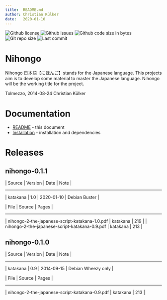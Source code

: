 ```yaml
---
title:  README.md
author: Christian Külker
date:   2020-01-10
---
```


![Github license](https://img.shields.io/github/license/ckuelker/nihongo.svg)
![Github issues](https://img.shields.io/github/issues/ckuelker/nihongo.svg?style=popout-square)
![Github code size in bytes](https://img.shields.io/github/languages/code-size/ckuelker/nihongo.svg)
![Git repo size](https://img.shields.io/github/repo-size/ckuelker/nihongo.svg)
![Last commit](https://img.shields.io/github/last-commit/ckuelker/nihongo.svg)


# Nihongo

Nihongo 日本語【にほんご】stands for the Japanese language. This projects aim
is to develop some material to master the Japanese language. Nihongo will be
the working title for the project.

Tolmezzo, 2014-08-24 Christian Külker

# Documentation

* [README](README.md)        - this document
* [Installation](INSTALL.md) - installation and dependencies

# Releases

## nihongo-0.1.1

| Source   | Version | Date       | Note                                      |
 ---------- --------- ------------ -------------------------------------------
| katakana | 1.0     | 2020-01-10 | Debian Buster                             |

| File                                                 | Source    | Pages    |
 ------------------------------------------------------ ----------- ----------
| nihongo-2-the-japanese-script-katakana-1.0.pdf       | katakana  |      219 |
| nihongo-2-the-japanese-script-katakana-0.9.pdf       | katakana  |      213 |

## nihongo-0.1.0

| Source   | Version | Date       | Note                                      |
 ---------- --------- ------------ -------------------------------------------
| katakana | 0.9     | 2014-09-15 | Debian Wheezy only                        |

| File                                                 | Source    | Pages    |
 ------------------------------------------------------ ----------- ----------
| nihongo-2-the-japanese-script-katakana-0.9.pdf       | katakana  |      213 |

